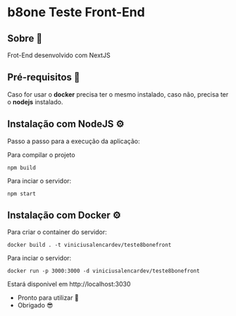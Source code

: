 # b8one Teste Front-End

## Sobre 📒

Frot-End desenvolvido com NextJS

## Pré-requisitos 📌

Caso for usar o **docker** precisa ter o mesmo instalado, caso não, precisa ter o **nodejs** instalado.

## Instalação com NodeJS ⚙️

Passo a passo para a execução da aplicação:

Para compilar o projeto
```
npm build
```

Para inciar o servidor:
```
npm start
```

## Instalação com Docker ⚙️

Para criar o container do servidor:
```
docker build . -t viniciusalencardev/teste8bonefront
```

Para inciar o servidor:
```
docker run -p 3000:3000 -d viniciusalencardev/teste8bonefront
```

Estará disponivel em http://localhost:3030


* Pronto para utilizar 🥳
* Obrigado 😎
